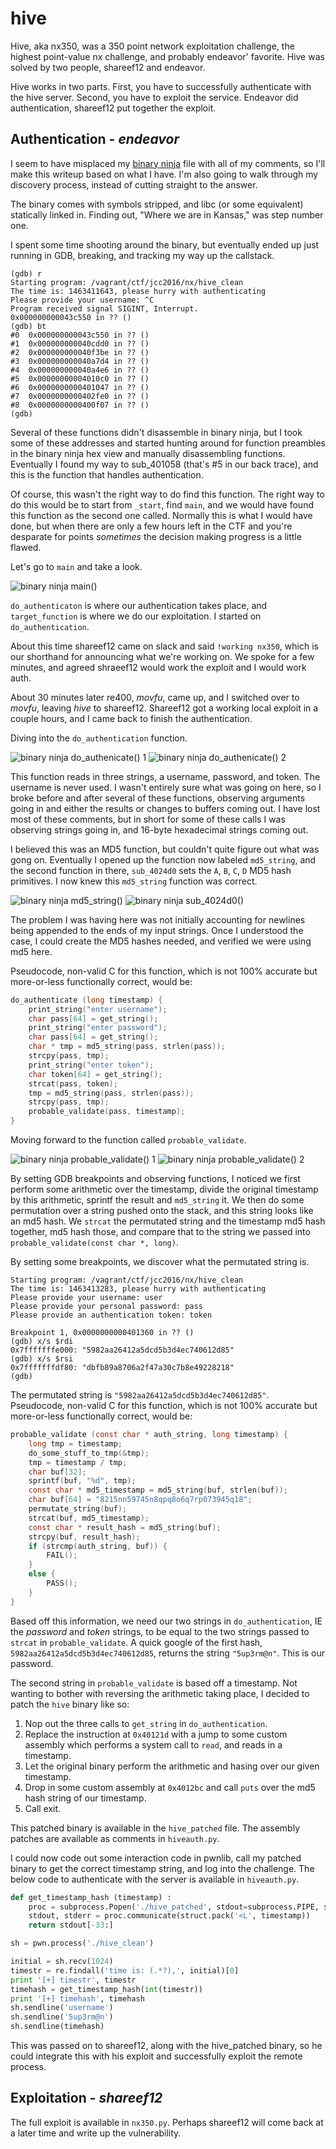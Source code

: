 # hive

Hive, aka nx350, was a 350 point network exploitation challenge, the highest point-value nx challenge, and probably endeavor' favorite. Hive was solved by two people, shareef12 and endeavor.

Hive works in two parts. First, you have to successfully authenticate with the hive server. Second, you have to exploit the service. Endeavor did authentication, shareef12 put together the exploit.

## Authentication - *endeavor*

I seem to have misplaced my [binary ninja](http://binary.ninja/) file with all of my comments, so I'll make this writeup based on what I have. I'm also going to walk through my discovery process, instead of cutting straight to the answer.

The binary comes with symbols stripped, and libc (or some equivalent) statically linked in. Finding out, "Where we are in Kansas," was step number one.

I spent some time shooting around the binary, but eventually ended up just running in GDB, breaking, and tracking my way up the callstack.

```
(gdb) r
Starting program: /vagrant/ctf/jcc2016/nx/hive_clean 
The time is: 1463411643, please hurry with authenticating
Please provide your username: ^C
Program received signal SIGINT, Interrupt.
0x000000000043c550 in ?? ()
(gdb) bt
#0  0x000000000043c550 in ?? ()
#1  0x000000000040cdd0 in ?? ()
#2  0x000000000040f3be in ?? ()
#3  0x000000000040a7d4 in ?? ()
#4  0x000000000040a4e6 in ?? ()
#5  0x00000000004010c0 in ?? ()
#6  0x0000000000401047 in ?? ()
#7  0x0000000000402fe0 in ?? ()
#8  0x0000000000400f07 in ?? ()
(gdb) 
```

Several of these functions didn't disassemble in binary ninja, but I took some of these addresses and started hunting around for function preambles in the binary ninja hex view and manually disassembling functions. Eventually I found my way to sub_401058 (that's #5 in our back trace), and this is the function that handles authentication.

Of course, this wasn't the right way to do find this function. The right way to do this would be to start from `_start`, find `main`, and we would have found this function as the second one called. Normally this is what I would have done, but when there are only a few hours left in the CTF and you're desparate for points *sometimes* the decision making progress is a little flawed.

Let's go to `main` and take a look.

![binary ninja main()](https://github.com/CyberKittenAttackSquad/writeups/raw/master/jcc2016/nx/hive/images/scaled/bn-main.png)

`do_authenticaton` is where our authentication takes place, and `target_function` is where we do our exploitation. I started on `do_authentication`.

About this time shareef12 came on slack and said `!working nx350`, which is our shorthand for announcing what we're working on. We spoke for a few minutes, and agreed shraeef12 would work the exploit and I would work auth.

About 30 minutes later re400, *movfu*, came up, and I switched over to *movfu*, leaving *hive* to shareef12. Shareef12 got a working local exploit in a couple hours, and I came back to finish the authentication.

Diving into the `do_authentication` function.

![binary ninja do_authenicate() 1](https://github.com/CyberKittenAttackSquad/writeups/raw/master/jcc2016/nx/hive/images/scaled/bn-do_authentication_1.png)
![binary ninja do_authenicate() 2](https://github.com/CyberKittenAttackSquad/writeups/raw/master/jcc2016/nx/hive/images/scaled/bn-do_authentication_2.png)

This function reads in three strings, a username, password, and token. The username is never used. I wasn't entirely sure what was going on here, so I broke before and after several of these functions, observing arguments going in and either the results or changes to buffers coming out. I have lost most of these comments, but in short for some of these calls I was observing strings going in, and 16-byte hexadecimal strings coming out.

I believed this was an MD5 function, but couldn't quite figure out what was gong on. Eventually I opened up the function now labeled `md5_string`, and the second function in there, `sub_4024d0` sets the `A`, `B`, `C`, `D` MD5 hash primitives. I now knew this `md5_string` function was correct.

![binary ninja md5_string()](https://github.com/CyberKittenAttackSquad/writeups/raw/master/jcc2016/nx/hive/images/scaled/bn-md5_string.png)
![binary ninja sub_4024d0()](https://github.com/CyberKittenAttackSquad/writeups/raw/master/jcc2016/nx/hive/images/scaled/bn-sub_4024d0.png)

The problem I was having here was not initially accounting for newlines being appended to the ends of my input strings. Once I understood the case, I could create the MD5 hashes needed, and verified we were using md5 here.

Pseudocode, non-valid C for this function, which is not 100% accurate but more-or-less functionally correct, would be:

```c
do_authenticate (long timestamp) {
    print_string("enter username");
    char pass[64] = get_string();
    print_string("enter password");
    char pass[64] = get_string();
    char * tmp = md5_string(pass, strlen(pass));
    strcpy(pass, tmp);
    print_string("enter token");
    char token[64] = get_string();
    strcat(pass, token);
    tmp = md5_string(pass, strlen(pass));
    strcpy(pass, tmp);
    probable_validate(pass, timestamp);
}
```

Moving forward to the function called `probable_validate`.

![binary ninja probable_validate() 1](https://github.com/CyberKittenAttackSquad/writeups/raw/master/jcc2016/nx/hive/images/scaled/bn-probable_validate_1.png)
![binary ninja probable_validate() 2](https://github.com/CyberKittenAttackSquad/writeups/raw/master/jcc2016/nx/hive/images/scaled/bn-probable_validate_2.png)

By setting GDB breakpoints and observing functions, I noticed we first perform some arithmetic over the timestamp, divide the original timestamp by this arithmetic, sprintf the result and `md5_string` it. We then do some permutation over a string pushed onto the stack, and this string looks like an md5 hash. We `strcat` the permutated string and the timestamp md5 hash together, md5 hash those, and compare that to the string we passed into `probable_validate(const char *, long)`.

By setting some breakpoints, we discover what the permutated string is.

```
Starting program: /vagrant/ctf/jcc2016/nx/hive_clean 
The time is: 1463413283, please hurry with authenticating
Please provide your username: user
Please provide your personal password: pass
Please provide an authentication token: token

Breakpoint 1, 0x0000000000401360 in ?? ()
(gdb) x/s $rdi
0x7fffffffe000: "5982aa26412a5dcd5b3d4ec740612d85"
(gdb) x/s $rsi
0x7fffffffdf80: "dbfb89a8706a2f47a30c7b8e49228218"
(gdb) 
```

The permutated string is `"5982aa26412a5dcd5b3d4ec740612d85"`. Pseudocode, non-valid C for this function, which is not 100% accurate but more-or-less functionally correct, would be:

```c
probable_validate (const char * auth_string, long timestamp) {
    long tmp = timestamp;
    do_some_stuff_to_tmp(&tmp);
    tmp = timestamp / tmp;
    char buf[32];
    sprintf(buf, "%d", tmp);
    const char * md5_timestamp = md5_string(buf, strlen(buf));
    char buf[64] = "8215nn59745n8qpq8o6q7rp073945q18";
    permutate_string(buf);
    strcat(buf, md5_timestamp);
    const char * result_hash = md5_string(buf);
    strcpy(buf, result_hash);
    if (strcmp(auth_string, buf)) {
        FAIL();
    }
    else {
        PASS();
    }
}
```

Based off this information, we need our two strings in `do_authentication`, IE the *password* and *token* strings, to be equal to the two strings passed to `strcat` in `probable_validate`. A quick google of the first hash, `5982aa26412a5dcd5b3d4ec740612d85`, returns the string `"5up3rm@n"`. This is our password.

The second string in `probable_validate` is based off a timestamp. Not wanting to bother with reversing the arithmetic taking place, I decided to patch the `hive` binary like so:

1. Nop out the three calls to `get_string` in `do_authentication`.
2. Replace the instruction at `0x40121d` with a jump to some custom assembly which performs a system call to `read`, and reads in a timestamp.
3. Let the original binary perform the arithmetic and hasing over our given timestamp.
4. Drop in some custom assembly at `0x4012bc` and call `puts` over the md5 hash string of our timestamp.
5. Call exit.

This patched binary is available in the `hive_patched` file. The assembly patches are available as comments in `hiveauth.py`.

I could now code out some interaction code in pwnlib, call my patched binary to get the correct timestamp string, and log into the challenge. The below code to authenticate with the server is available in `hiveauth.py`.

```python
def get_timestamp_hash (timestamp) :
    proc = subprocess.Popen('./hive_patched', stdout=subprocess.PIPE, stdin=subprocess.PIPE, shell=True)
    stdout, stderr = proc.communicate(struct.pack('<L', timestamp))
    return stdout[-33:]

sh = pwn.process('./hive_clean')

initial = sh.recv(1024)
timestr = re.findall('time is: (.*?),', initial)[0]
print '[+] timestr', timestr
timehash = get_timestamp_hash(int(timestr))
print '[+] timehash', timehash
sh.sendline('username')
sh.sendline('5up3rm@n')
sh.sendline(timehash)
```

This was passed on to shareef12, along with the hive_patched binary, so he could integrate this with his exploit and successfully exploit the remote process.


## Exploitation - *shareef12*

The full exploit is available in `nx350.py`. Perhaps shareef12 will come back at a later time and write up the vulnerability.

